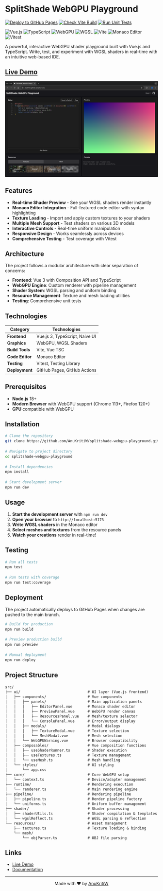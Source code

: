 # SplitShade WebGPU Playground

[![Deploy to GitHub Pages](https://github.com/AnuKritiW/splitshade-webgpu-playground/actions/workflows/deploy.yml/badge.svg)](https://github.com/AnuKritiW/splitshade-webgpu-playground/actions/workflows/deploy.yml)
[![Check Vite Build](https://github.com/AnuKritiW/splitshade-webgpu-playground/actions/workflows/check-build.yml/badge.svg)](https://github.com/AnuKritiW/splitshade-webgpu-playground/actions/workflows/check-build.yml)
[![Run Unit Tests](https://github.com/AnuKritiW/splitshade-webgpu-playground/actions/workflows/check-tests.yml/badge.svg)](https://github.com/AnuKritiW/splitshade-webgpu-playground/actions/workflows/check-tests.yml)

![Vue.js](https://img.shields.io/badge/Vue.js-4FC08D?style=for-the-badge&logo=vue.js&logoColor=white)
![TypeScript](https://img.shields.io/badge/TypeScript-007ACC?style=for-the-badge&logo=typescript&logoColor=white)
![WebGPU](https://img.shields.io/badge/WebGPU-FF6B35?style=for-the-badge&logo=webgl&logoColor=white)
![WGSL](https://img.shields.io/badge/WGSL-FF4B4B?style=for-the-badge&logo=shader&logoColor=white)
![Vite](https://img.shields.io/badge/Vite-646CFF?style=for-the-badge&logo=vite&logoColor=white)
![Monaco Editor](https://img.shields.io/badge/Monaco_Editor-0078D4?style=for-the-badge&logo=visual-studio-code&logoColor=white)
![Vitest](https://img.shields.io/badge/Vitest-6E9F18?style=for-the-badge&logo=vitest&logoColor=white)

A powerful, interactive WebGPU shader playground built with Vue.js and TypeScript. Write, test, and experiment with WGSL shaders in real-time with an intuitive web-based IDE.

## [Live Demo](https://anukritiw.github.io/splitshade/)

<div align="center">
  <a href="https://anukritiw.github.io/splitshade/">
    <img src="assets/splitshade.png" alt="splitshade screenshot">
  </a>
</div>

## Features

- **Real-time Shader Preview** - See your WGSL shaders render instantly
- **Monaco Editor Integration** - Full-featured code editor with syntax highlighting
- **Texture Loading** - Import and apply custom textures to your shaders
- **Multiple Mesh Support** - Test shaders on various 3D models
- **Interactive Controls** - Real-time uniform manipulation
- **Responsive Design** - Works seamlessly across devices
- **Comprehensive Testing** - Test coverage with Vitest

## Architecture

The project follows a modular architecture with clear separation of concerns:

- **Frontend**: Vue 3 with Composition API and TypeScript
- **WebGPU Engine**: Custom renderer with pipeline management
- **Shader System**: WGSL parsing and uniform binding
- **Resource Management**: Texture and mesh loading utilities
- **Testing**: Comprehensive unit tests

## Technologies

| Category | Technologies |
|----------|-------------|
| **Frontend** | Vue.js 3, TypeScript, Naive UI |
| **Graphics** | WebGPU, WGSL Shaders |
| **Build Tools** | Vite, Vue TSC |
| **Code Editor** | Monaco Editor |
| **Testing** | Vitest, Testing Library |
| **Deployment** | GitHub Pages, GitHub Actions |

## Prerequisites

- **Node.js** 18+ 
- **Modern Browser** with WebGPU support (Chrome 113+, Firefox 120+)
- **GPU** compatible with WebGPU

## Installation

```bash
# Clone the repository
git clone https://github.com/AnuKritiW/splitshade-webgpu-playground.git

# Navigate to project directory
cd splitshade-webgpu-playground

# Install dependencies
npm install

# Start development server
npm run dev
```

## Usage

1. **Start the development server** with `npm run dev`
2. **Open your browser** to `http://localhost:5173`
3. **Write WGSL shaders** in the Monaco editor
4. **Select meshes and textures** from the resource panels
5. **Watch your creations** render in real-time!


## Testing

```bash
# Run all tests
npm test

# Run tests with coverage
npm run test:coverage
```

## Deployment

The project automatically deploys to GitHub Pages when changes are pushed to the main branch.

```bash
# Build for production
npm run build

# Preview production build
npm run preview

# Manual deployment
npm run deploy
```

## Project Structure

```
src/
├── ui/                               # UI layer (Vue.js frontend)
│   ├── components/                   # Vue components
│   │   ├── panels/                   # Main application panels
│   │   │   ├── EditorPanel.vue       # Monaco shader editor
│   │   │   ├── PreviewPanel.vue      # WebGPU render canvas
│   │   │   ├── ResourcesPanel.vue    # Mesh/texture selector
│   │   │   └── ConsolePanel.vue      # Error/output display
│   │   ├── modals/                   # Modal dialogs
│   │   │   ├── TextureModal.vue      # Texture selection
│   │   │   └── MeshModal.vue         # Mesh selection
│   │   └── WebGPUWarning.vue         # Browser compatibility
│   ├── composables/                  # Vue composition functions
│   │   ├── useShaderRunner.ts        # Shader execution
│   │   ├── useTextures.ts            # Texture management
│   │   └── useMesh.ts                # Mesh handling
│   └── styles/                       # UI styling
│       └── app.css
├── core/                             # Core WebGPU setup
│   └── context.ts                    # Device/adapter management
├── runtime/                          # Rendering execution
│   └── renderer.ts                   # Main rendering engine
├── pipeline/                         # Rendering pipeline
│   ├── pipeline.ts                   # Render pipeline factory
│   └── uniforms.ts                   # Uniform buffer management
├── shader/                           # Shader processing
│   ├── shaderUtils.ts                # Shader compilation & templates
│   └── wgslReflect.ts                # WGSL parsing & reflection
└── resources/                        # Asset management
    ├── textures.ts                   # Texture loading & binding
    └── mesh/
        └── objParser.ts              # OBJ file parsing
```

## Links

- [Live Demo](https://anukritiw.github.io/splitshade/)
- [Documentation](https://anukritiw.github.io/splitshade-docs/)

---

<div align="center">
  Made with ❤️ by <a href="https://github.com/AnuKritiW">AnuKritiW</a>
</div>